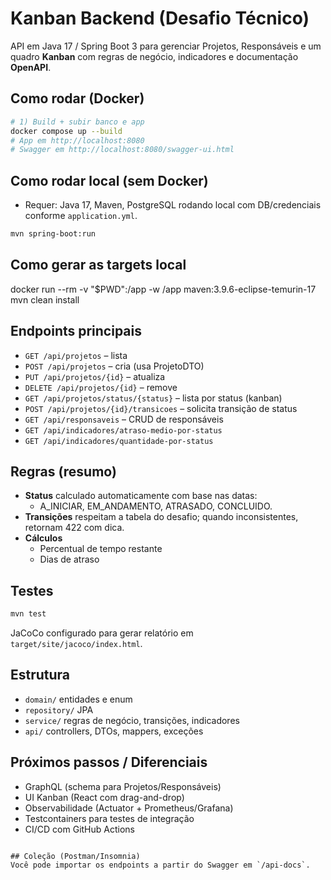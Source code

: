 # Kanban Backend (Desafio Técnico)

API em Java 17 / Spring Boot 3 para gerenciar Projetos, Responsáveis e um quadro **Kanban** com regras de negócio, indicadores e documentação **OpenAPI**.

## Como rodar (Docker)

```bash
# 1) Build + subir banco e app
docker compose up --build
# App em http://localhost:8080
# Swagger em http://localhost:8080/swagger-ui.html
```

## Como rodar local (sem Docker)
- Requer: Java 17, Maven, PostgreSQL rodando local com DB/credenciais conforme `application.yml`.
```bash
mvn spring-boot:run
```

## Como gerar as targets local

docker run --rm -v "$PWD":/app -w /app maven:3.9.6-eclipse-temurin-17 mvn clean install

## Endpoints principais
- `GET /api/projetos` – lista
- `POST /api/projetos` – cria (usa ProjetoDTO)
- `PUT /api/projetos/{id}` – atualiza
- `DELETE /api/projetos/{id}` – remove
- `GET /api/projetos/status/{status}` – lista por status (kanban)
- `POST /api/projetos/{id}/transicoes` – solicita transição de status
- `GET /api/responsaveis` – CRUD de responsáveis
- `GET /api/indicadores/atraso-medio-por-status`
- `GET /api/indicadores/quantidade-por-status`

## Regras (resumo)
- **Status** calculado automaticamente com base nas datas:
  - A_INICIAR, EM_ANDAMENTO, ATRASADO, CONCLUIDO.
- **Transições** respeitam a tabela do desafio; quando inconsistentes, retornam 422 com dica.
- **Cálculos**
  - Percentual de tempo restante
  - Dias de atraso

## Testes
```bash
mvn test
```
JaCoCo configurado para gerar relatório em `target/site/jacoco/index.html`.

## Estrutura
- `domain/` entidades e enum
- `repository/` JPA
- `service/` regras de negócio, transições, indicadores
- `api/` controllers, DTOs, mappers, exceções

## Próximos passos / Diferenciais
- GraphQL (schema para Projetos/Responsáveis)
- UI Kanban (React com drag-and-drop)
- Observabilidade (Actuator + Prometheus/Grafana)
- Testcontainers para testes de integração
- CI/CD com GitHub Actions
```

## Coleção (Postman/Insomnia)
Você pode importar os endpoints a partir do Swagger em `/api-docs`.
